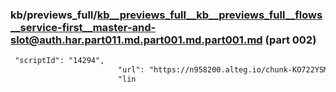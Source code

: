 ### kb/previews_full/kb__previews_full__kb__previews_full__flows__service-first__master-and-slot@auth.har.part011.md.part001.md.part001.md (part 002)

```md
 "scriptId": "14294",
                        "url": "https://n958200.alteg.io/chunk-KO722YSM.js",
                        "lin
```

```
